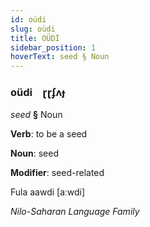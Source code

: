 ```yaml
---
id: oüdi
slug: oüdi
title: OÜDİ
sidebar_position: 1
hoverText: seed § Noun
---
```


### oüdi&emsp;<span kind="abugida">ɽɽʄʌɟ</span>

*seed* **§** Noun

**Verb**: to be a seed

**Noun**: seed

**Modifier**: seed-related

Fula aawdi [aːwdi]

*Nilo-Saharan Language Family*